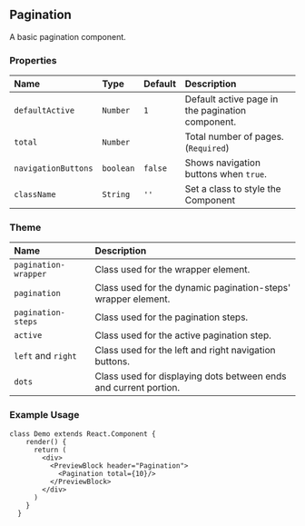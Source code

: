 ## Pagination

A basic pagination component.

### Properties
| Name | Type | Default | Description |
|:-----|:-----|:-----|:-----|
| `defaultActive` | `Number` | `1` | Default active page in the pagination component. |
| `total` | `Number` | &nbsp; | Total number of pages. (`Required`) |
| `navigationButtons` | `boolean` | `false` | Shows navigation buttons when `true`. |
| `className` | `String` | `''` | Set a class to style the Component |

### Theme

| Name     | Description|
|:---------|:-----------|
| `pagination-wrapper` | Class used for the wrapper element.|
| `pagination` | Class used for the dynamic pagination-steps' wrapper element.|
| `pagination-steps` | Class used for the pagination steps.|
| `active` | Class used for the active pagination step.|
| `left` and `right` | Class used for the left and right navigation buttons.|
| `dots` | Class used for displaying dots between ends and current portion.|

### Example Usage
```
class Demo extends React.Component {
    render() {
      return (
        <div>
          <PreviewBlock header="Pagination">
            <Pagination total={10}/>
          </PreviewBlock>
        </div>
      )
    }
  }
```
